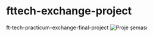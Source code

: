 # fttech-exchange-project
ft-tech-practicum-exchange-final-project
![Proje şeması](http://https://www.dropbox.com/s/882ztopw2fxu4ph/ft-tech.png?dl=0/to/img.png)
